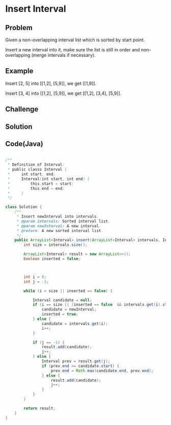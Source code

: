 Insert Interval
===


Problem
-------

Given a non-overlapping interval list which is sorted by start point.

Insert a new interval into it, make sure the list is still in order and non-overlapping (merge intervals if necessary).

Example
-------

Insert [2, 5] into [[1,2], [5,9]], we get [[1,9]].

Insert [3, 4] into [[1,2], [5,9]], we get [[1,2], [3,4], [5,9]].

Challenge
---------

Solution
--------



Code(Java)
----------

```java

/**
 * Definition of Interval:
 * public classs Interval {
 *     int start, end;
 *     Interval(int start, int end) {
 *         this.start = start;
 *         this.end = end;
 *     }
 */

class Solution {
    /**
     * Insert newInterval into intervals.
     * @param intervals: Sorted interval list.
     * @param newInterval: A new interval.
     * @return: A new sorted interval list.
     */
    public ArrayList<Interval> insert(ArrayList<Interval> intervals, Interval newInterval) {
        int size = intervals.size();

        ArrayList<Interval> result = new ArrayList<>();
        boolean inserted = false;



        int i = 0;
        int j = -1;

        while (i < size || inserted == false) {

            Interval candidate = null;
            if (i == size || (inserted == false  && intervals.get(i).start > newInterval.start)) {
                candidate = newInterval;
                inserted = true;
            } else {
                candidate = intervals.get(i);
                i++;
            }

            if (j == -1) {
                result.add(candidate);
                j++;
            } else {
                Interval prev = result.get(j);
                if (prev.end >= candidate.start) {
                    prev.end = Math.max(candidate.end, prev.end);
                } else {
                    result.add(candidate);
                    j++;
                }
            }
        }

        return result;
    }
}

```